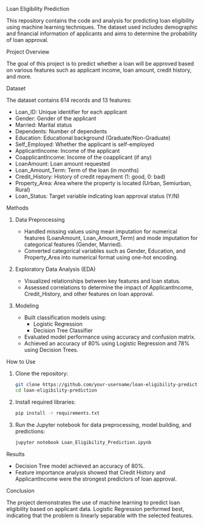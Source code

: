  Loan Eligibility Prediction

This repository contains the code and analysis for predicting loan eligibility using machine learning techniques. The dataset used includes demographic and financial information of applicants and aims to determine the probability of loan approval.

 Project Overview

The goal of this project is to predict whether a loan will be approved based on various features such as applicant income, loan amount, credit history, and more.

 Dataset

The dataset contains 614 records and 13 features:
- Loan_ID: Unique identifier for each applicant
- Gender: Gender of the applicant
- Married: Marital status
- Dependents: Number of dependents
- Education: Educational background (Graduate/Non-Graduate)
- Self_Employed: Whether the applicant is self-employed
- ApplicantIncome: Income of the applicant
- CoapplicantIncome: Income of the coapplicant (if any)
- LoanAmount: Loan amount requested
- Loan_Amount_Term: Term of the loan (in months)
- Credit_History: History of credit repayment (1: good, 0: bad)
- Property_Area: Area where the property is located (Urban, Semiurban, Rural)
- Loan_Status: Target variable indicating loan approval status (Y/N)

 Methods

1. Data Preprocessing
   - Handled missing values using mean imputation for numerical features (LoanAmount, Loan_Amount_Term) and mode imputation for categorical features (Gender, Married).
   - Converted categorical variables such as Gender, Education, and Property_Area into numerical format using one-hot encoding.

2. Exploratory Data Analysis (EDA)
   - Visualized relationships between key features and loan status.
   - Assessed correlations to determine the impact of ApplicantIncome, Credit_History, and other features on loan approval.

3. Modeling
   - Built classification models using:
     - Logistic Regression
     - Decision Tree Classifier
   - Evaluated model performance using accuracy and confusion matrix.
   - Achieved an accuracy of 80% using Logistic Regression and 78% using Decision Trees.

 How to Use

1. Clone the repository:
    ```bash
    git clone https://github.com/your-username/loan-eligibility-prediction.git
    cd loan-eligibility-prediction
    ```

2. Install required libraries:
    ```bash
    pip install -r requirements.txt
    ```

3. Run the Jupyter notebook for data preprocessing, model building, and predictions:
    ```bash
    jupyter notebook Loan_Eligibility_Prediction.ipynb
    ```

 Results

- Decision Tree model achieved an accuracy of 80%.
- Feature importance analysis showed that Credit History and ApplicantIncome were the strongest predictors of loan approval.

 Conclusion

The project demonstrates the use of machine learning to predict loan eligibility based on applicant data. Logistic Regression performed best, indicating that the problem is linearly separable with the selected features.
